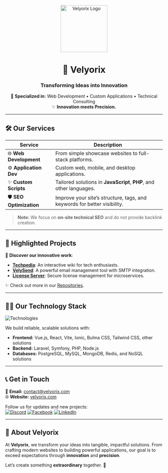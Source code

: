 <div align="center">
  <img src="https://velyorix.com/logo_text_white1.webp" alt="Velyorix Logo" width="150" />

# 🌌 **Velyorix**
### Transforming Ideas into Innovation

🔧 **Specialized in:** Web Development • Custom Applications • Technical Consulting  
✨ **Innovation meets Precision.**

</div>

---

## 🛠️ **Our Services**
| **Service**             | **Description**                                                            |
|--------------------------|----------------------------------------------------------------------------|
| 🌐 **Web Development**   | From simple showcase websites to full-stack platforms.                    |
| ⚙️ **Application Dev**   | Custom web, mobile, and desktop applications.                             |
| ✨ **Custom Scripts**     | Tailored solutions in **JavaScript**, **PHP**, and other languages.        |
| 🛡️ **SEO Optimization**  | Improve your site’s structure, tags, and keywords for better visibility.  |

> **Note:** We focus on **on-site technical SEO** and do not provide backlink creation.

---

## 🚀 **Highlighted Projects**
🎯 **Discover our innovative work**:

- **[Techpedia](https://github.com/Velyorix/techpedia)**: An interactive wiki for tech enthusiasts.  
- **[VelySend](https://github.com/Velyorix/velysend)**: A powerful email management tool with SMTP integration.  
- **[License Server](https://github.com/Velyorix/license-server)**: Secure license management for microservices.  

✨ Check out more in our [Repositories](https://github.com/Velyorix?tab=repositories).

---

## 🧑‍💻 **Our Technology Stack**
![Technologies](https://skillicons.dev/icons?i=html,css,js,php,vue,react,laravel,symfony,ts,vite,nodejs,postgres,mysql,mongodb,redis,ionic)

We build reliable, scalable solutions with:
- **Frontend:** Vue.js, React, Vite, Ionic, Bulma CSS, Tailwind CSS, other solutions
- **Backend:** Laravel, Symfony, PHP, Node.js  
- **Databases:** PostgreSQL, MySQL, MongoDB, Redis, and NoSQL solutions  

---

## 📞 **Get in Touch**
📩 **Email:** [contact@velyorix.com](mailto:contact@velyorix.com)  
🌐 **Website:** [velyorix.com](https://velyorix.com)  

Follow us for updates and new projects:  
[![Discord](https://img.shields.io/discord/1139920104616898690?stylefor-the-badge&logo=discord&logoColor=white)](https://discord.gg/a9P9HnUwJk/)
[![Facebook](https://img.shields.io/badge/Facebook-1877F2?style=for-the-badge&logo=facebook&logoColor=white)](https://facebook.com/profile.php?id=61567326034975)
[![LinkedIn](https://img.shields.io/badge/LinkedIn-0077B5?style=for-the-badge&logo=linkedin&logoColor=white)](https://www.linkedin.com/in/yuketsu/)

---

## 🌟 **About Velyorix**
At **Velyorix**, we transform your ideas into tangible, impactful solutions. From crafting modern websites to building powerful applications, our goal is to exceed expectations through **innovation** and **precision**.

Let’s create something **extraordinary** together. 🌌
